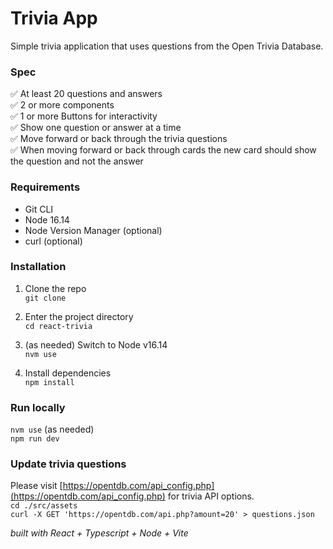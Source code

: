 # Trivia App

Simple trivia application that uses questions from the Open Trivia Database.

### Spec

✅ At least 20 questions and answers  
✅ 2 or more components  
✅ 1 or more Buttons for interactivity  
✅ Show one question or answer at a time  
✅ Move forward or back through the trivia questions  
✅ When moving forward or back through cards the new card should show the question and not the answer

### Requirements

- Git CLI
- Node 16.14
- Node Version Manager (optional)
- curl (optional)

### Installation

1. Clone the repo  
   `git clone`

2. Enter the project directory  
   `cd react-trivia`

3. (as needed) Switch to Node v16.14  
   `nvm use`

4. Install dependencies  
   `npm install`

### Run locally

`nvm use` (as needed)  
`npm run dev`

### Update trivia questions

Please visit [https://opentdb.com/api_config.php](https://opentdb.com/api_config.php) for trivia API options.  
`cd ./src/assets`  
`curl -X GET 'https://opentdb.com/api.php?amount=20' > questions.json`

_built with React + Typescript + Node + Vite_
